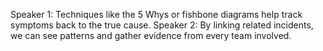 Speaker 1: Techniques like the 5 Whys or fishbone diagrams help track symptoms back to the true cause.
Speaker 2: By linking related incidents, we can see patterns and gather evidence from every team involved.
